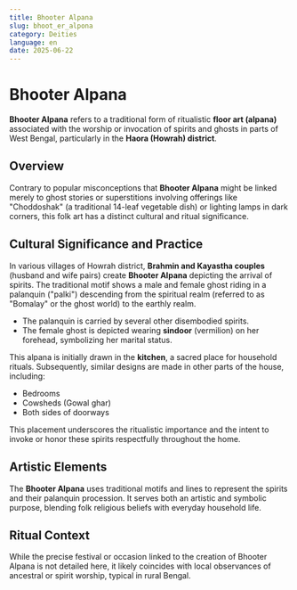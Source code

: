 ```yaml
---
title: Bhooter Alpana
slug: bhoot_er_alpona
category: Deities
language: en
date: 2025-06-22
---
```


# Bhooter Alpana

**Bhooter Alpana** refers to a traditional form of ritualistic **floor art (alpana)** associated with the worship or invocation of spirits and ghosts in parts of West Bengal, particularly in the **Haora (Howrah) district**.

## Overview

Contrary to popular misconceptions that **Bhooter Alpana** might be linked merely to ghost stories or superstitions involving offerings like "Choddoshak" (a traditional 14-leaf vegetable dish) or lighting lamps in dark corners, this folk art has a distinct cultural and ritual significance.

## Cultural Significance and Practice

In various villages of Howrah district, **Brahmin and Kayastha couples** (husband and wife pairs) create **Bhooter Alpana** depicting the arrival of spirits. The traditional motif shows a male and female ghost riding in a palanquin ("palki") descending from the spiritual realm (referred to as "Bomalay" or the ghost world) to the earthly realm.

* The palanquin is carried by several other disembodied spirits.
* The female ghost is depicted wearing **sindoor** (vermilion) on her forehead, symbolizing her marital status.

This alpana is initially drawn in the **kitchen**, a sacred place for household rituals. Subsequently, similar designs are made in other parts of the house, including:

* Bedrooms
* Cowsheds (Gowal ghar)
* Both sides of doorways

This placement underscores the ritualistic importance and the intent to invoke or honor these spirits respectfully throughout the home.

## Artistic Elements

The **Bhooter Alpana** uses traditional motifs and lines to represent the spirits and their palanquin procession. It serves both an artistic and symbolic purpose, blending folk religious beliefs with everyday household life.

## Ritual Context

While the precise festival or occasion linked to the creation of Bhooter Alpana is not detailed here, it likely coincides with local observances of ancestral or spirit worship, typical in rural Bengal.

